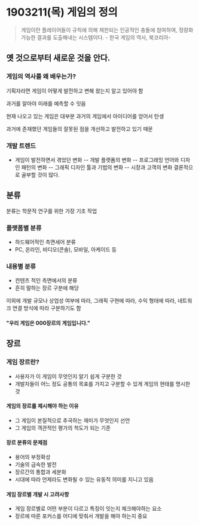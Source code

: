 # 1903211(목) 게임의 정의

> 게임이란 플레이어들이 규칙에 의해 제한되는 인공적인 충돌에 참여하여, 정량화 가능한 결과를 도출해내는 시스템이다. - 한국 게임의 역사, 북코리아-

## 옛 것으로부터 새로운 것을 안다.

### 게임의 역사를 왜 배우는가?

기획자라면 게임이 어떻게 발전하고 변해 왔는지 알고 있어야 함

과거를 알아야 미래를 예측할 수 잇음

현재 나오고 있는 게임은 대부분 과거의 게임에서 아이디어를 얻어서 탄생

과거에 존재했던 게임들의 잘못된 점을 개선하고 발전하고 있기 때문

### 개발 트렌드
- 게임이 발전하면서 겪었던 변화
-- 개발 플랫폼의 변화
-- 프로그래밍 언어와 디자인 패턴의 변화
-- 그래픽 디자인 툴과 기법의 변화
-- 시장과 고객의 변화
결론적으로 골부할 것이 많다.

## 분류

분류는 학문적 연구를 위한 가장 기초 작업

### 플랫폼별 분류
- 하드웨어적인 측면세어 분류
- PC, 온라인, 비디오(콘솔), 모바일, 아케이드 등

### 내용별 분류
- 컨텐츠 적인 측면에서의 분류
- 흔히 말하는 장르 구분에 해당

이외에 개발 규모나 상업성 여부에 따라, 그래픽 구현에 따라, 수익 형태에 따라, 네트워크 연결 방식에 따라 구분하기도 함

#### "우리 게임은 000장르의 게임입니다."

## 장르

### 게임 장르란?
- 사용자가 이 게임이 무엇인지 알기 쉽게 구분한 것
- 개발자들이 어느 정도 공통의 목표를 가지고 구분할 수 있게 게임의 현태를 명시한 것

#### 게임의 장르를 제시해야 하는 이유
- 그 게임이 본질적으로 추국하는 재미가 무엇인지 선언
- 그 게임의 객관적인 평가의 척도가 되는 기준

#### 장르 분류의 문제점
- 용어의 부정확성
- 기술의 급속한 발전
- 장르간의 통합과 세분화
- 시대에 따라 언제라도 변화될 수 있는 유동적 의미를 지니고 있음


#### 게임 장르별 개발 시 고려사항

- 게임 장르별로 어떤 부분이 다르고 특징이 잇는지 체크해야하는 요소
- 장르에 따른 포커스를 어디에 맞춰서 개발을 해야 하는지 중요
